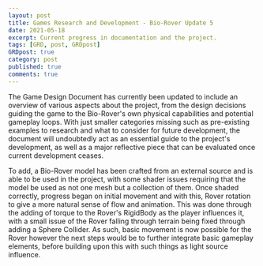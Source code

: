 ```yaml
---
layout: post
title: Games Research and Development - Bio-Rover Update 5
date: 2021-05-18
excerpt: Current progress in documentation and the project.
tags: [GRD, post, GRDpost]
GRDpost: true
category: post
published: true
comments: true
---
```

The Game Design Document has currently been updated to include an overview of various aspects about the project, from the design decisions guiding the game to the Bio-Rover's own physical capabilities and potential gameplay loops. With just smaller categories missing such as pre-existing examples to research and what to consider for future development, the document will undoubtedly act as an essential guide to the project's development, as well as a major reflective piece that can be evaluated once current development ceases. 

To add, a Bio-Rover model has been crafted from an external source and is able to be used in the project, with some shader issues requiring that the model be used as not one mesh but a collection of them. Once shaded correctly, progress began on initial movement and with this, Rover rotation to give a more natural sense of flow and animation. This was done through the adding of torque to the Rover's RigidBody as the player influences it, with a small issue of the Rover falling through terrain being fixed through adding a Sphere Collider. As such, basic movement is now possible for the Rover however the next steps would be to further integrate basic gameplay elements, before building upon this with such things as light source influence.